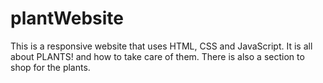 # plantWebsite

This is a responsive website that uses HTML, CSS and JavaScript. It is all about PLANTS! and how to take care of them. There is also a section to shop for the plants.
